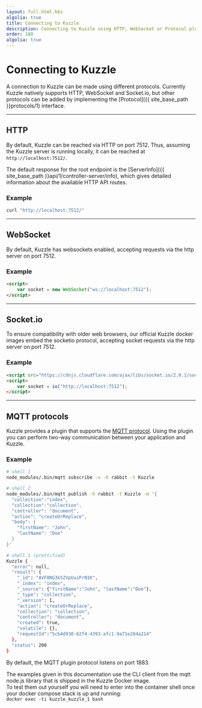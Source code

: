 ```yaml
---
layout: full.html.hbs
algolia: true
title: Connecting to Kuzzle
description: Connecting to Kuzzle using HTTP, WebSocket or Protocol plugins
order: 100
algolia: true
---
```



# Connecting to Kuzzle

A connection to Kuzzle can be made using different protocols. Currently Kuzzle natively supports HTTP, WebSocket and Socket.io, but other protocols can be added by implementing the [Protocol]({{ site_base_path }}protocols/1) interface.

---

## HTTP

By default, Kuzzle can be reached via HTTP on port 7512. Thus, assuming the Kuzzle server is running locally, it can be reached at `http://localhost:7512/`.

The default response for the root endpoint is the [ServerInfo]({{ site_base_path }}api/1/controller-server/info), which gives detailed information about the available HTTP API routes.

### Example

```bash
curl "http://localhost:7512/"
```

---

## WebSocket

By default, Kuzzle has websockets enabled, accepting requests via the http server on port 7512.

### Example

```html
<script>
    var socket = new WebSocket("ws://localhost:7512");
</script>
```

---

## Socket.io

To ensure compatibility with older web browsers, our official Kuzzle docker images embed the socketio protocol, accepting socket requests via the http server on port 7512.


### Example

```html
<script src="https://cdnjs.cloudflare.com/ajax/libs/socket.io/2.0.1/socket.io.js"></script>
<script>
    var socket = io("http://localhost:7512");
</script>
```


---

## MQTT protocols

Kuzzle provides a plugin that supports the [MQTT protocol](https://github.com/kuzzleio/kuzzle-plugin-mqtt).
Using the plugin you can perform two-way communication between your application and Kuzzle.


### Example


```bash
# shell 1
node_modules/.bin/mqtt subscribe -v -h rabbit -t Kuzzle

# shell 2
node_modules/.bin/mqtt publish -h rabbit -t Kuzzle -m '{
  "collection":"index",
  "collection":"collection",
  "controller": "document",
  "action": "createOrReplace",
  "body": {
    "firstName": "John",
    "lastName": "Doe"
  }
}'

# shell 1 (prettified)
Kuzzle {
  "error": null,
  "result": {
    "_id": "AVF8NG3k5ZVpUuiPrN1K",
    "_index": "index",
    "_source": {"firstName":"John", "lastName":"Doe"},
    "_type": "collection",
    "_version": 1,
    "action": "createOrReplace",
    "collection": "collection",
    "controller": "document",
    "created": true,
    "volatile": {},
    "requestId":"5cb4d930-62f4-4393-afc1-9a71e284a214"
  },
  "status": 200
}
```

By default, the MQTT plugin protocol listens on port 1883.

<aside class="notice">
    The examples given in this documentation use the CLI client from the mqtt node.js
    library that is shipped in the Kuzzle Docker image.<br />
    To test them out yourself you will need to enter into the container shell once your docker compose stack is up and running:<br />
    <code>docker exec -ti kuzzle_kuzzle_1 bash</code>
</aside>
